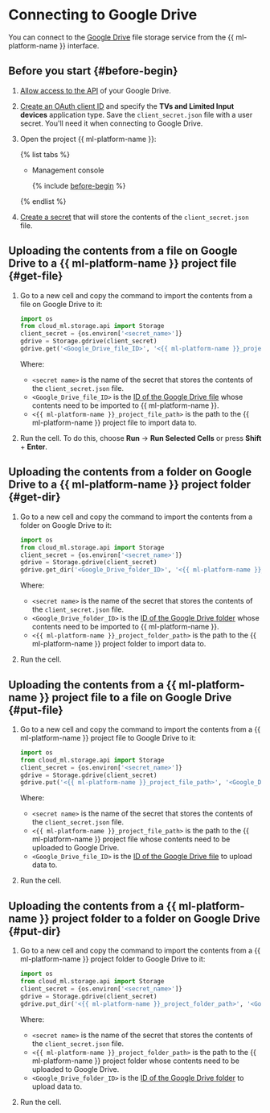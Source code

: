 # Connecting to Google Drive

You can connect to the [Google Drive](https://drive.google.com) file storage service from the {{ ml-platform-name }} interface.

## Before you start {#before-begin}

1. [Allow access to the API](https://developers.google.com/drive/api/guides/enable-drive-api) of your Google Drive.
1. [Create an OAuth client ID](https://developers.google.com/workspace/guides/create-credentials#tvs-limited-input-devices) and specify the **TVs and Limited Input devices** application type. Save the `client_secret.json` file with a user secret. You'll need it when connecting to Google Drive.
1. Open the project {{ ml-platform-name }}:

   {% list tabs %}

   - Management console

      {% include [before-begin](../../../_includes/datasphere/before-begin.md) %}

   {% endlist %}

1. [Create a secret](secret-create.md) that will store the contents of the `client_secret.json` file.

## Uploading the contents from a file on Google Drive to a {{ ml-platform-name }} project file {#get-file}

1. Go to a new cell and copy the command to import the contents from a file on Google Drive to it:

   ```python
   import os
   from cloud_ml.storage.api import Storage
   client_secret = {os.environ['<secret_name>']}
   gdrive = Storage.gdrive(client_secret)
   gdrive.get('<Google_Drive_file_ID>', '<{{ ml-platform-name }}_project_file_path>')
   ```

   Where:

   * `<secret name>` is the name of the secret that stores the contents of the `client_secret.json` file.
   * `<Google_Drive_file_ID>` is the [ID of the Google Drive file](https://developers.google.com/drive/api/guides/about-files?hl=en#file_characteristics) whose contents need to be imported to {{ ml-platform-name }}.
   * `<{{ ml-platform-name }}_project_file_path>` is the path to the {{ ml-platform-name }} project file to import data to.

1. Run the cell. To do this, choose **Run** → **Run Selected Cells** or press **Shift** + **Enter**.

## Uploading the contents from a folder on Google Drive to a {{ ml-platform-name }} project folder {#get-dir}

1. Go to a new cell and copy the command to import the contents from a folder on Google Drive to it:

   ```python
   import os
   from cloud_ml.storage.api import Storage
   client_secret = {os.environ['<secret_name>']}
   gdrive = Storage.gdrive(client_secret)
   gdrive.get_dir('<Google_Drive_folder_ID>', '<{{ ml-platform-name }}_project_folder_path>')
   ```

   Where:

   * `<secret name>` is the name of the secret that stores the contents of the `client_secret.json` file.
   * `<Google_Drive_folder_ID>` is the [ID of the Google Drive folder](https://developers.google.com/drive/api/guides/about-files?hl=en#file_characteristics) whose contents need to be imported to {{ ml-platform-name }}.
   * `<{{ ml-platform-name }}_project_folder_path>` is the path to the {{ ml-platform-name }} project folder to import data to.

1. Run the cell.

## Uploading the contents from a {{ ml-platform-name }} project file to a file on Google Drive {#put-file}

1. Go to a new cell and copy the command to import the contents from a {{ ml-platform-name }} project file to Google Drive to it:

   ```python
   import os
   from cloud_ml.storage.api import Storage
   client_secret = {os.environ['<secret_name>']}
   gdrive = Storage.gdrive(client_secret)
   gdrive.put('<{{ ml-platform-name }}_project_file_path>', '<Google_Drive_file_ID>')
   ```

   Where:

   * `<secret name>` is the name of the secret that stores the contents of the `client_secret.json` file.
   * `<{{ ml-platform-name }}_project_file_path>` is the path to the {{ ml-platform-name }} project file whose contents need to be uploaded to Google Drive.
   * `<Google_Drive_file_ID>` is the [ID of the Google Drive file](https://developers.google.com/drive/api/guides/about-files?hl=en#file_characteristics) to upload data to.

1. Run the cell.

## Uploading the contents from a {{ ml-platform-name }} project folder to a folder on Google Drive {#put-dir}

1. Go to a new cell and copy the command to import the contents from a {{ ml-platform-name }} project folder to Google Drive to it:

   ```python
   import os
   from cloud_ml.storage.api import Storage
   client_secret = {os.environ['<secret_name>']}
   gdrive = Storage.gdrive(client_secret)
   gdrive.put_dir('<{{ ml-platform-name }}_project_folder_path>', '<Google_Drive_folder_path>')
   ```

   Where:

   * `<secret name>` is the name of the secret that stores the contents of the `client_secret.json` file.
   * `<{{ ml-platform-name }}_project_folder_path>` is the path to the {{ ml-platform-name }} project folder whose contents need to be uploaded to Google Drive.
   * `<Google_Drive_folder_ID>` is the [ID of the Google Drive folder](https://developers.google.com/drive/api/guides/about-files?hl=en#file_characteristics) to upload data to.

1. Run the cell.